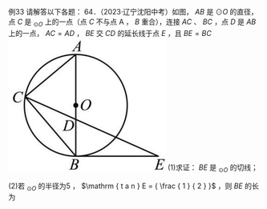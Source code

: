 例33 请解答以下各题： 64．（2023·辽宁沈阳中考）如图， $A B$ 是 $\odot O$ 的直径，点 $C$ 是 $_ { \odot O }$ 上的一点（点 $C$ 不与点 A ， $B$ 重合），连接 $A C$ 、 $B C$ ，点 $D$ 是 $A B$ 上的一点， $A C = A D$ ， $B E$ 交 $C D$ 的延长线于点 $E$ ，且 $B E = B C$
![](<../../qs_image_DB/专题3-6__圆的综合（27类题型）（解析版）/e2126de5612830331c27cfdca7e7fdb495ff1afc9a6830876c27cdd79bbc8135.jpg>)
(1)求证： $B E$ 是 $_ { \odot O }$ 的切线；

(2)若 $_ { \odot O }$ 的半径为5 ， $\mathrm { t a n } E = { \frac { 1 } { 2 } }$ ，则 $B E$ 的长为
